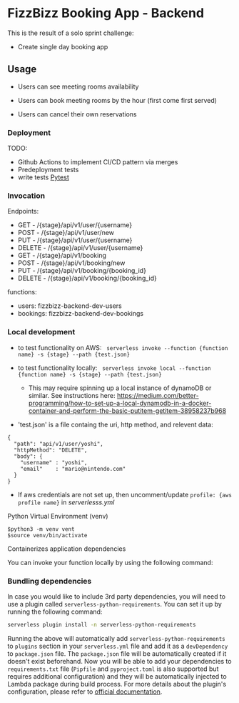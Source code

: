 # FizzBizz Booking App - Backend

This is the result of a solo sprint challenge:
 - Create single day booking app

## Usage

- Users can see meeting rooms availability

- Users can book meeting rooms by the hour (first come first served)

- Users can cancel their own reservations


### Deployment

TODO:
 - Github Actions to implement CI/CD pattern via merges
 - Predeployment tests
 - write tests [Pytest](https://docs.pytest.org/en/stable/)

### Invocation

Endpoints:
- GET    - /{stage}/api/v1/user/{username}
- POST   - /{stage}/api/v1/user/new
- PUT    - /{stage}/api/v1/user/{username}
- DELETE - /{stage}/api/v1/user/{username}
- GET    - /{stage}/api/v1/booking
- POST   - /{stage}/api/v1/booking/new
- PUT    - /{stage}/api/v1/booking/{booking_id}
- DELETE - /{stage}/api/v1/booking/{booking_id}

functions:
- users: fizzbizz-backend-dev-users
- bookings: fizzbizz-backend-dev-bookings

### Local development

 - to test functionality on AWS:
  ``` serverless invoke --function {function name} -s {stage} --path {test.json}```

  - to test functionality locally:
  ``` serverless invoke local --function {function name} -s {stage} --path {test.json}```
      - This may require spinning up a local instance of dynamoDB or similar. See instructions here: https://medium.com/better-programming/how-to-set-up-a-local-dynamodb-in-a-docker-container-and-perform-the-basic-putitem-getitem-38958237b968

  - 'test.json' is a file containg the uri, http method, and relevent data:
  ```
  {
    "path": "api/v1/user/yoshi",
    "httpMethod": "DELETE",
    "body": {
      "username" : "yoshi",
      "email"    : "mario@nintendo.com"
    }
  }
  ```
  - If aws credentials are not set up, then uncomment/update `profile: {aws profile name}` in _serverlesss.yml_



Python Virtual Environment (venv)
  ```
  $python3 -m venv vent
  $source venv/bin/activate
  ```
Containerizes application dependencies 

You can invoke your function locally by using the following command:

### Bundling dependencies

In case you would like to include 3rd party dependencies, you will need to use a plugin called `serverless-python-requirements`. You can set it up by running the following command:

```bash
serverless plugin install -n serverless-python-requirements
```

Running the above will automatically add `serverless-python-requirements` to `plugins` section in your `serverless.yml` file and add it as a `devDependency` to `package.json` file. The `package.json` file will be automatically created if it doesn't exist beforehand. Now you will be able to add your dependencies to `requirements.txt` file (`Pipfile` and `pyproject.toml` is also supported but requires additional configuration) and they will be automatically injected to Lambda package during build process. For more details about the plugin's configuration, please refer to [official documentation](https://github.com/UnitedIncome/serverless-python-requirements).
